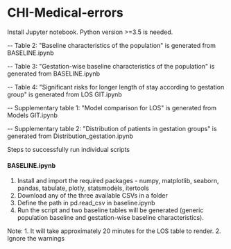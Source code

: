 # CHI-Medical-errors
Install Jupyter notebook. Python version >=3.5 is needed.

-- Table 2: "Baseline characteristics of the population" is generated from BASELINE.ipynb

-- Table 3: "Gestation-wise baseline characteristics of the population" is generated from BASELINE.ipynb

-- Table 4: "Significant risks for longer length of stay according to gestation group" is generated from LOS GIT.ipynb

-- Supplementary table 1: "Model comparison for LOS" is generated from Models GIT.ipynb

-- Supplementary table 2: "Distribution of patients in gestation groups" is generated from Distribution_gestation.ipynb

Steps to successfully run individual scripts

#### BASELINE.ipynb ####
1. Install and import the required packages - numpy, matplotlib, seaborn, pandas, tabulate, plotly, statsmodels, itertools
2. Download any of the three available CSVs in a folder
3. Define the path in pd.read_csv in baseline.ipynb
4. Run the script and two baseline tables will be generated (generic population baseline and gestation-wise baseline characteristics).

Note: 1. It will take approximately 20 minutes for the LOS table to render.
      2. Ignore the warnings

